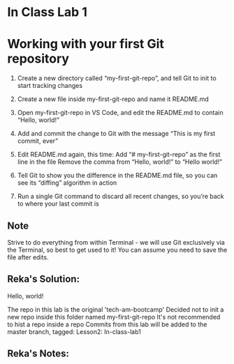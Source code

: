 # In Class Lab 1
# Working with your first Git repository

1. Create a new directory called “my-first-git-repo”, and tell Git to init to start tracking changes

2. Create a new file inside my-first-git-repo and name it README.md

3. Open my-first-git-repo in VS Code, and edit the README.md to contain “Hello, world!”

4. Add and commit the change to Git with the message “This is my first commit, ever”

5. Edit README.md again, this time:
    Add “# my-first-git-repo” as the first line in the file
    Remove the comma from “Hello, world!” to “Hello world!”

6. Tell Git to show you the difference in the README.md file, so you can see its “diffing” algorithm in action

7. Run a single Git command to discard all recent changes, so you’re back to where your last commit is

## Note

Strive to do everything from within Terminal - we will use Git exclusively via the Terminal, so best to get used to it!
You can assume you need to save the file after edits.

## Reka's Solution:
Hello, world!

The repo in this lab is the original 'tech-am-bootcamp'
Decided not to init a new repo inside this folder named my-first-git-repo
It's not recommended to hist a repo inside a repo
Commits from this lab will be added to the master branch, tagged:
Lesson2: In-class-lab1

## Reka's Notes: